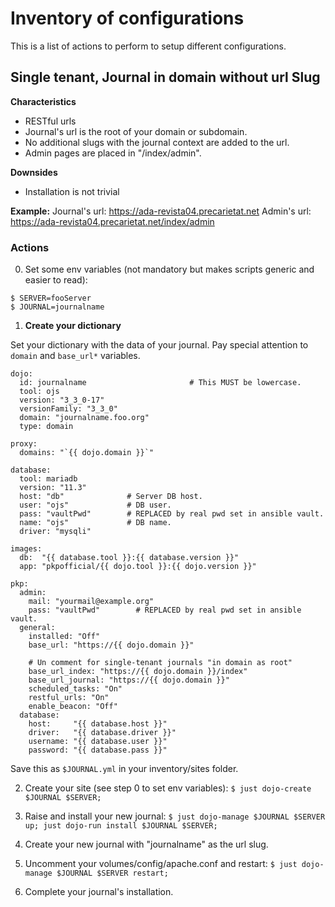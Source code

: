 # Inventory of configurations

This is a list of actions to perform to setup different configurations.

## Single tenant, Journal in domain without url Slug

**Characteristics**
- RESTful urls
- Journal's url is the root of your domain or subdomain.
- No additional slugs with the journal context are added to the url.
- Admin pages are placed in "/index/admin".

**Downsides**
- Installation is not trivial

**Example:**
Journal's url: https://ada-revista04.precarietat.net
Admin's url:   https://ada-revista04.precarietat.net/index/admin

### Actions

0. Set some env variables (not mandatory but makes scripts generic and easier to read):
```
$ SERVER=fooServer
$ JOURNAL=journalname
```

1. **Create your dictionary**

Set your dictionary with the data of your journal.
Pay special attention to `domain` and `base_url*` variables.

```
dojo:
  id: journalname                       # This MUST be lowercase.
  tool: ojs
  version: "3_3_0-17"
  versionFamily: "3_3_0"
  domain: "journalname.foo.org"
  type: domain
  
proxy:
  domains: "`{{ dojo.domain }}`"

database:
  tool: mariadb
  version: "11.3"
  host: "db"              # Server DB host.
  user: "ojs"             # DB user.
  pass: "vaultPwd"        # REPLACED by real pwd set in ansible vault.
  name: "ojs"             # DB name.
  driver: "mysqli"

images:
  db:  "{{ database.tool }}:{{ database.version }}"
  app: "pkpofficial/{{ dojo.tool }}:{{ dojo.version }}"

pkp:
  admin:
    mail: "yourmail@example.org"
    pass: "vaultPwd"        # REPLACED by real pwd set in ansible vault.
  general:
    installed: "Off"
    base_url: "https://{{ dojo.domain }}"

    # Un comment for single-tenant journals "in domain as root"    
    base_url_index: "https://{{ dojo.domain }}/index"
    base_url_journal: "https://{{ dojo.domain }}"
    scheduled_tasks: "On"
    restful_urls: "On"
    enable_beacon: "Off"
  database:
    host:     "{{ database.host }}"
    driver:   "{{ database.driver }}"
    username: "{{ database.user }}"
    password: "{{ database.pass }}"
```

Save this as `$JOURNAL.yml` in your inventory/sites folder.

2. Create your site (see step 0 to set env variables):
`$ just dojo-create $JOURNAL $SERVER;`

3. Raise and install your new journal:
`$ just dojo-manage $JOURNAL $SERVER up; just dojo-run install $JOURNAL $SERVER;`

4. Create your new journal with "journalname" as the url slug.

5. Uncomment your volumes/config/apache.conf and restart:
`$ just dojo-manage $JOURNAL $SERVER restart;`

6. Complete your journal's installation.